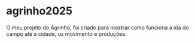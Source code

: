 # agrinho2025
O meu projeto do Agrinho, foi criado para mostrar como funciona a ida do campo até a cidade, os movimento e produções.
